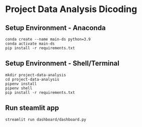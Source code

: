 # Project Data Analysis Dicoding

## Setup Environment - Anaconda

```
conda create --name main-ds python=3.9
conda activate main-ds
pip install -r requirements.txt
```

## Setup Environment - Shell/Terminal

```
mkdir project-data-analysis
cd project-data-analysis
pipenv install
pipenv shell
pip install -r requirements.txt
```

## Run steamlit app

```
streamlit run dashboard/dashboard.py
```
